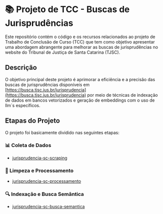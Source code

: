# 📚 Projeto de TCC - Buscas de Jurisprudências

Este repositório contém o código e os recursos relacionados ao projeto de Trabalho de Conclusão de Curso (TCC) que tem como objetivo apresentar uma abordagem abrangente para melhorar as buscas de jurisprudências no website do Tribunal de Justiça de Santa Catarina (TJSC).

## Descrição

O objetivo principal deste projeto é aprimorar a eficiência e a precisão das buscas de jurisprudências disponíveis em [https://busca.tjsc.jus.br/jurisprudencia](https://busca.tjsc.jus.br/jurisprudencia) por meio de técnicas de indexação de dados em bancos vetorizados e geração de embeddings com o uso de llm`s específicos.

## Etapas do Projeto

O projeto foi basicamente dividido nas seguintes etapas:

### 📊 Coleta de Dados

- [jurisprudencia-sc-scraping](https://github.com/jonas-elias/jurisprudencia-sc-scraping)

### 🔄 Limpeza e Processamento

- [jurisprudencia-sc-processamento](https://github.com/jonas-elias/jurisprudencia-sc-processamento)

### 🔍 Indexação e Busca Semântica

- [jurisprudencia-sc-busca-semantica](https://github.com/jonas-elias/jurisprudencia-sc-busca-semantica)
